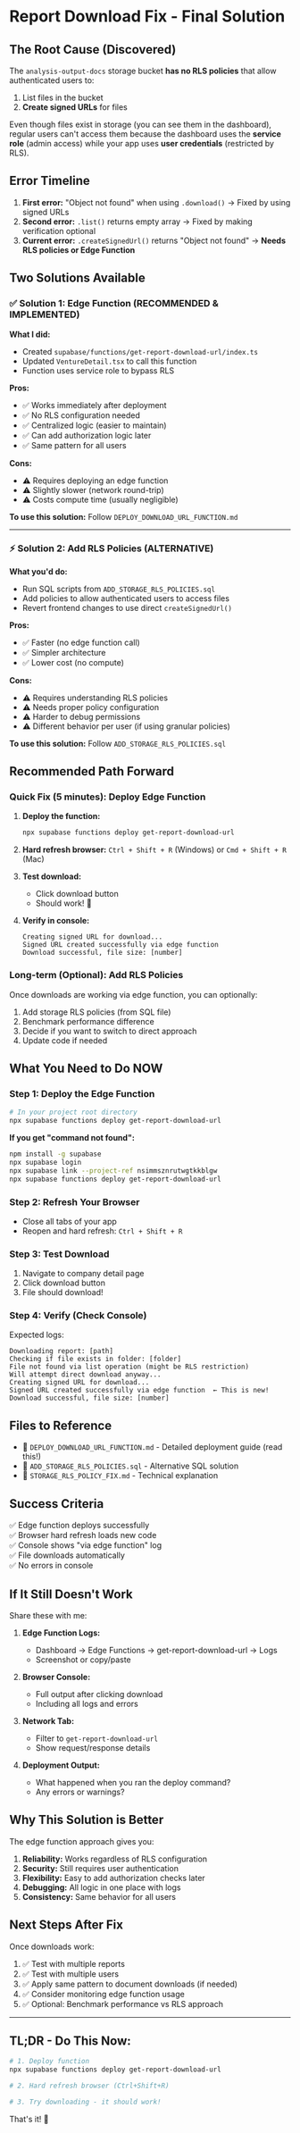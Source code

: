 # Report Download Fix - Final Solution

## The Root Cause (Discovered)

The `analysis-output-docs` storage bucket **has no RLS policies** that allow authenticated users to:
1. List files in the bucket
2. **Create signed URLs** for files

Even though files exist in storage (you can see them in the dashboard), regular users can't access them because the dashboard uses the **service role** (admin access) while your app uses **user credentials** (restricted by RLS).

## Error Timeline

1. **First error:** "Object not found" when using `.download()` → Fixed by using signed URLs
2. **Second error:** `.list()` returns empty array → Fixed by making verification optional  
3. **Current error:** `.createSignedUrl()` returns "Object not found" → **Needs RLS policies or Edge Function**

## Two Solutions Available

### ✅ Solution 1: Edge Function (RECOMMENDED & IMPLEMENTED)

**What I did:**
- Created `supabase/functions/get-report-download-url/index.ts`
- Updated `VentureDetail.tsx` to call this function
- Function uses service role to bypass RLS

**Pros:**
- ✅ Works immediately after deployment
- ✅ No RLS configuration needed
- ✅ Centralized logic (easier to maintain)
- ✅ Can add authorization logic later
- ✅ Same pattern for all users

**Cons:**
- ⚠️ Requires deploying an edge function
- ⚠️ Slightly slower (network round-trip)
- ⚠️ Costs compute time (usually negligible)

**To use this solution:** Follow `DEPLOY_DOWNLOAD_URL_FUNCTION.md`

---

### ⚡ Solution 2: Add RLS Policies (ALTERNATIVE)

**What you'd do:**
- Run SQL scripts from `ADD_STORAGE_RLS_POLICIES.sql`
- Add policies to allow authenticated users to access files
- Revert frontend changes to use direct `createSignedUrl()`

**Pros:**
- ✅ Faster (no edge function call)
- ✅ Simpler architecture
- ✅ Lower cost (no compute)

**Cons:**
- ⚠️ Requires understanding RLS policies
- ⚠️ Needs proper policy configuration
- ⚠️ Harder to debug permissions
- ⚠️ Different behavior per user (if using granular policies)

**To use this solution:** Follow `ADD_STORAGE_RLS_POLICIES.sql`

## Recommended Path Forward

### Quick Fix (5 minutes): Deploy Edge Function

1. **Deploy the function:**
   ```bash
   npx supabase functions deploy get-report-download-url
   ```

2. **Hard refresh browser:**
   `Ctrl + Shift + R` (Windows) or `Cmd + Shift + R` (Mac)

3. **Test download:**
   - Click download button
   - Should work! 🎉

4. **Verify in console:**
   ```
   Creating signed URL for download...
   Signed URL created successfully via edge function
   Download successful, file size: [number]
   ```

### Long-term (Optional): Add RLS Policies

Once downloads are working via edge function, you can optionally:

1. Add storage RLS policies (from SQL file)
2. Benchmark performance difference
3. Decide if you want to switch to direct approach
4. Update code if needed

## What You Need to Do NOW

### Step 1: Deploy the Edge Function

```bash
# In your project root directory
npx supabase functions deploy get-report-download-url
```

**If you get "command not found":**
```bash
npm install -g supabase
npx supabase login
npx supabase link --project-ref nsimmsznrutwgtkkblgw
npx supabase functions deploy get-report-download-url
```

### Step 2: Refresh Your Browser

- Close all tabs of your app
- Reopen and hard refresh: `Ctrl + Shift + R`

### Step 3: Test Download

1. Navigate to company detail page
2. Click download button
3. File should download!

### Step 4: Verify (Check Console)

Expected logs:
```
Downloading report: [path]
Checking if file exists in folder: [folder]
File not found via list operation (might be RLS restriction)
Will attempt direct download anyway...
Creating signed URL for download...
Signed URL created successfully via edge function  ← This is new!
Download successful, file size: [number]
```

## Files to Reference

- 📄 `DEPLOY_DOWNLOAD_URL_FUNCTION.md` - Detailed deployment guide (read this!)
- 📄 `ADD_STORAGE_RLS_POLICIES.sql` - Alternative SQL solution
- 📄 `STORAGE_RLS_POLICY_FIX.md` - Technical explanation

## Success Criteria

✅ Edge function deploys successfully  
✅ Browser hard refresh loads new code  
✅ Console shows "via edge function" log  
✅ File downloads automatically  
✅ No errors in console  

## If It Still Doesn't Work

Share these with me:

1. **Edge Function Logs:**
   - Dashboard → Edge Functions → get-report-download-url → Logs
   - Screenshot or copy/paste

2. **Browser Console:**
   - Full output after clicking download
   - Including all logs and errors

3. **Network Tab:**
   - Filter to `get-report-download-url`
   - Show request/response details

4. **Deployment Output:**
   - What happened when you ran the deploy command?
   - Any errors or warnings?

## Why This Solution is Better

The edge function approach gives you:

1. **Reliability:** Works regardless of RLS configuration
2. **Security:** Still requires user authentication
3. **Flexibility:** Easy to add authorization checks later
4. **Debugging:** All logic in one place with logs
5. **Consistency:** Same behavior for all users

## Next Steps After Fix

Once downloads work:

1. ✅ Test with multiple reports
2. ✅ Test with multiple users
3. ✅ Apply same pattern to document downloads (if needed)
4. ✅ Consider monitoring edge function usage
5. ✅ Optional: Benchmark performance vs RLS approach

---

## TL;DR - Do This Now:

```bash
# 1. Deploy function
npx supabase functions deploy get-report-download-url

# 2. Hard refresh browser (Ctrl+Shift+R)

# 3. Try downloading - it should work!
```

That's it! 🚀







